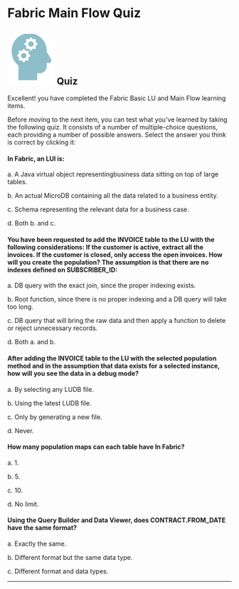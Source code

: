 
#  Fabric Main Flow Quiz

## ![](/academy/Training_Level_1/03_fabric_basic_LU/images/Quiz.png) Quiz

Excellent! you have completed the Fabric Basic LU and Main Flow learning items.

 

Before moving to the next item, you can test what you've learned by taking the following quiz. It consists of a number of multiple-choice questions, each providing a number of possible answers. Select the answer you think is correct by clicking it:

 

####  In Fabric, an LUI is:

a.     A Java virtual object representingbusiness data sitting on top of large tables. 

b.     An actual MicroDB containing all the data related to a business entity. 

c.     Schema representing the relevant data for a business case.

d.     Both b. and c. 

#### You have been requested to add the INVOICE table to the LU with the following considerations: If the customer is active, extract all the invoices. If the customer is closed, only access the open invoices. How will you create the population?  The assumption is that there are no indexes defined on SUBSCRIBER_ID:

a.     DB query with the exact join, since the proper indexing exists.

b.     Root function, since there is no proper indexing and a DB query will take too long.

c.     DB query that will bring the raw data and then apply a function to delete or reject unnecessary records.

d.     Both a. and b.

 

#### After adding the INVOICE table to the LU with the selected population method and in the assumption that data exists for a selected instance, how will you see the data in a debug mode?

a.     By selecting any LUDB file.

b.     Using the latest LUDB file.

c.     Only by generating a new file.

d.     Never.

#### How many population maps can each table have In Fabric? 

a.    1.

b.    5.

c.    10.

d.    No limit. 

#### Using the Query Builder and Data Viewer, does CONTRACT.FROM_DATE have the same format?

a.     Exactly the same.

b.     Different format but the same data type.

c.     Different format and data types.




------

